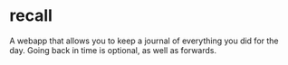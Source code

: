 # recall
A webapp that allows you to keep a journal of everything you did for the day.
Going back in time is optional, as well as forwards.
